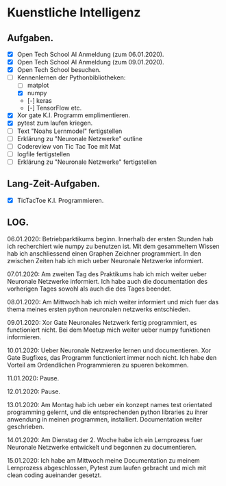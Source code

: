 # Kuenstliche Intelligenz

## Aufgaben.
- [x] Open Tech School AI Anmeldung (zum 06.01.2020).
- [x] Open Tech School AI Anmeldung (zum 09.01.2020).
- [x] Open Tech School besuchen.
- [ ] Kennenlernen der Pythonbibliotheken:
  - [ ] matplot
  - [x] numpy
  - [-] keras
  - [-] TensorFlow etc.
- [x] Xor gate K.I. Programm emplimentieren.
- [x] pytest zum laufen kriegen.
- [ ] Text "Noahs Lernmodel" fertigstellen
- [ ] Erklärung zu "Neuronale Netzwerke" outline
- [ ] Codereview von Tic Tac Toe mit Mat
- [ ] logfile fertigstellen
- [ ] Erklärung zu "Neuronale Netzwerke" fertigstellen

## Lang-Zeit-Aufgaben.
- [x] TicTacToe K.I. Programmieren.

## LOG.
06.01.2020:
Betriebparktikums beginn.
Innerhalb der ersten Stunden hab ich recherchiert wie numpy zu benutzen ist. 
Mit dem gesammeltem Wissen hab ich anschliessend einen Graphen Zeichner programmiert.
In den zwischen Zeiten hab ich mich ueber Neuronale Netzwerke informiert.

07.01.2020: 
Am zweiten Tag des Praktikums hab ich mich weiter ueber Neuronale Netzwerke informiert.
Ich habe auch die documentation des vorherigen Tages sowohl als auch die des Tages beendet.

08.01.2020:
Am Mittwoch hab ich mich weiter informiert und mich fuer das thema meines ersten python neuronalen
netzwerks entschieden.

09.01.2020:
Xor Gate Neuronales Netzwerk fertig programmiert, es functioniert nicht.
Bei dem Meetup mich weiter ueber numpy funktionen informieren.

10.01.2020:
Ueber Neuronale Netzwerke lernen und documentieren.
Xor Gate Bugfixes, das Programm functioniert immer noch nicht.
Ich habe den Vorteil am Ordendlichen Programmieren zu spueren bekommen.

11.01.2020:
Pause.

12.01.2020:
Pause.

13.01.2020:
Am Montag hab ich ueber ein konzept names test orientated programming gelernt, und
die entsprechenden python libraries zu ihrer anwendung in meinen programmen, installiert.
Documentation weiter geschrieben.

14.01.2020:
Am Dienstag der 2. Woche habe ich ein Lernprozess fuer Neuronale Netzwerke entwickelt
und begonnen zu documentieren.

15.01.2020:
Ich habe am Mittwoch meine Documentation zu meinem Lernprozess abgeschlossen, Pytest zum laufen gebracht
und mich mit clean coding aueinander gesetzt.
